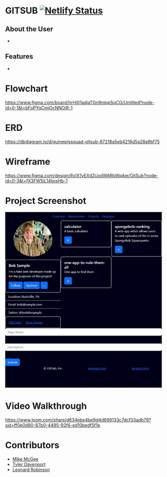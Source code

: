 # GITSUB [![Netlify Status](https://api.netlify.com/api/v1/badges/5923a600-c6d5-4b8f-87f9-d439a652f004/deploy-status)](https://app.netlify.com/sites/guinea-pig-squad/deploys)

## About the User
- 

## Features
- 

# Flowchart
  https://www.figma.com/board/hrHj01adjaTGn9ntppSqCG/Untitled?node-id=0-1&t=bFoPYgCmjOcNNOiR-1

# ERD
 https://dbdiagram.io/d/guinepigsquad-gitsub-67218a5eb4216d5a28a9bf75

# Wireframe
  https://www.figma.com/design/8vIX1yEXd2UxdWARbWqAje/GitSub?node-id=0-3&t=fX3FW5jL14liosHb-1

# Project Screenshot
<img width="1148" alt="Example" src="gitsub_example.jpg">

# Video Walkthrough
  https://www.loom.com/share/d634ebe4be9d4d699133c7dcf33adb79?sid=ff0e0d90-87b0-4495-92f6-ed10bedf5f1e

# Contributors
- [Mike McGee](https://github.com/mikemcgee92)
- [Tyler Davenport]()
- [Leonard Robinson]()
